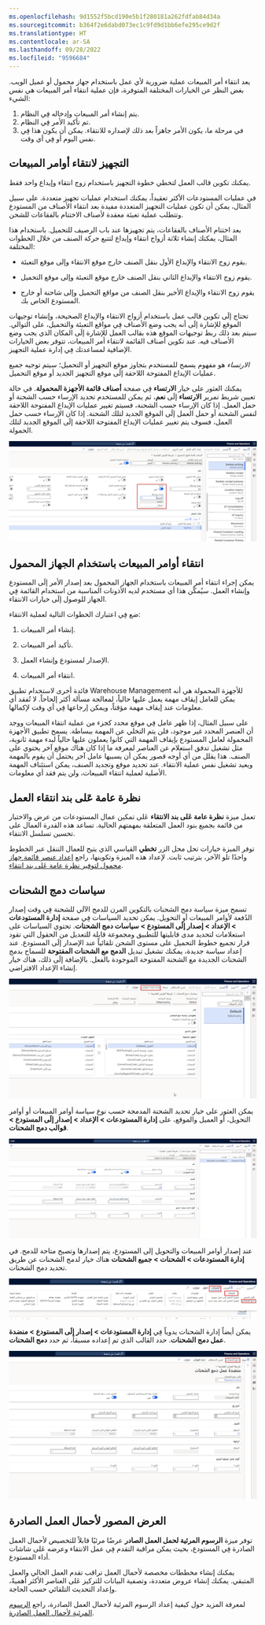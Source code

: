 ```yaml
---
ms.openlocfilehash: 9d1552f5bcd190e5b1f280181a262fdfab84d34a
ms.sourcegitcommit: b364f2e6dabd073ec1c9fd9d1bb6efe295ce9d2f
ms.translationtype: HT
ms.contentlocale: ar-SA
ms.lasthandoff: 09/28/2022
ms.locfileid: "9596684"
---
```

يعد انتقاء أمر المبيعات عملية ضرورية لأي عمل باستخدام جهاز محمول أو عميل الويب. بغض النظر عن الخيارات المختلفة المتوفرة، فإن عملية انتقاء أمر المبيعات هي نفس الشيء:

1. يتم إنشاء أمر المبيعات وإدخاله فِي النظام.
1. تم تأكيد الأمر فِي النظام.
1. في مرحلة ما، يكون الأمر جاهزاً بعد ذلك لإصداره للانتقاء. يمكن أن يكون هذا فِي نفس اليوم أو فِي أي وقت.


## <a name="staging-with-sales-order-picking"></a>التجهيز لانتقاء أوامر المبيعات

يمكنك تكوين قالب العمل لتخطي خطوة التجهيز باستخدام زوج انتقاء وإيداع واحد فقط.

في عمليات المستودعات الأكثر تعقيداً، يمكنك استخدام عمليات تجهيز متعددة. على سبيل المثال، يمكن أن تكون عمليات التجهيز المتعددة مفيدة بعد انتقاء الأصناف من المستودع وتتطلب عملية تعبئة معقدة لأصناف الاختتام بالفقاعات للشحن.

بعد اختتام الأصناف بالفقاعات، يتم تجهيزها عند باب الرصيف للتحميل. باستخدام هذا المثال، يمكنك إنشاء ثلاثة أزواج انتقاء وإيداع لتتبع حركة الصنف من خلال الخطوات المختلفة:

-   يقوم زوج الانتقاء والإيداع الأول بنقل الصنف خارج موقع الانتقاء وإلى موقع التعبئة.

-   يقوم زوج الانتقاء والإيداع الثاني بنقل الصنف خارج موقع التعبئة وإلى موقع التحميل.

-   يقوم زوج الانتقاء والإيداع الأخير بنقل الصنف من مواقع التحميل وإلى شاحنة أو خارج المستودع الخاص بك.

تحتاج إلَى تكوين قالب عمل باستخدام أزواج الانتقاء والإيداع الصحيحة، وإنشاء توجيهات الموقع للإشارة إلَى أنه يجب وضع الأصناف فِي مواقع التعبئة والتحميل، على التوالي. سيتم بعد ذلك ربط توجيهات الموقع هذه بقالب العمل للإشارة إلَى المكان الذي يجب وضع الأصناف فيه. عند تكوين أصناف القائمة لانتقاء أمر المبيعات، تتوفر بعض الخيارات الإضافية لمساعدتك فِي إدارة عملية التجهيز.

*الارتساء* هو مفهوم يسمح للمستخدم بتجاوز موقع التجهيز أو التحميل؛ سيتم توجيه جميع عمليات الإيداع المفتوحة اللاحقة إلَى موقع التجهيز الجديد أو موقع التحميل. 

يمكنك العثور على خيار **الارتساء** فِي صفحة **أصناف قائمة الأجهزة المحمولة‬**. في حالة تعيين شريط تمرير **الارتساء** إلَى **نعم**، ثم يمكن للمستخدم تحديد الإرساء حسب الشحنة أو حمل العمل.
إذا كان الإرساء حسب الشحنة، فسيتم تغيير عمليات الإيداع المفتوحة اللاحقة لنفس الشحنة أو حمل العمل إلَى الموقع الجديد لتلك الشحنة.
إذا كان الإرساء حسب حمل العمل، فسوف يتم تغيير عمليات الإيداع المفتوحة اللاحقة إلَى الموقع الجديد لتلك الحمولة.

[![لقطة شاشة لإعدادات إرساء التمويل والعمليات.](../media/anchoring-1.png)](../media/anchoring-1.png#lightbox)

## <a name="pick-sales-orders-with-the-mobile-device"></a>انتقاء أوامر المبيعات باستخدام الجهاز المحمول

يمكن إجراء انتقاء أمر المبيعات باستخدام الجهاز المحمول بعد إصدار الأمر إلَى المستودع وإنشاء العمل. سيُمكّن هذا أي مستخدم لديه الأذونات المناسبة من استخدام القائمة فِي الجهاز للوصول إلَى خيارات الانتقاء.

ضع فِي اعتبارك الخطوات التالية لعملية الانتقاء:

1.  إنشاء أمر المبيعات.

2.  تأكيد أمر المبيعات.

3.  الإصدار لمستودع وإنشاء العمل.

4.  انتقاء أمر المبيعات.

فائدة أخرى لاستخدام تطبيق Warehouse Management للأجهزة المحمولة هي أنه يمكن للعامل إيقاف مهمة يعمل عليها حالياً، لمعالجة مسألة أكثر إلحاحاً. لا تُفقد أي معلومات عند إيقاف مهمة مؤقتاً، ويمكن إرجاعها فِي أي وقت لإكمالها.

على سبيل المثال، إذا ظهر عامل فِي موقع محدد كجزء من عملية انتقاء المبيعات ووجد أن العنصر المحدد غير موجود، فلن يتم التخلي عن المهمة ببساطة. يسمح تطبيق الأجهزة المحمولة لعامل المستودع بإيقاف المهمة التي كانوا يعملون عليها حالياً لبدء مهمة ثانوية، مثل تشغيل تدفق استعلام عن العناصر لمعرفة ما إذا كان هناك موقع آخر يحتوي على الصنف. هذا يقلل من أي أوجه قصور يمكن أن يسببها عامل آخر يحتمل أن يقوم بالمهمة ويعيد تشغيل نفس عملية الانتقاء. عند تحديد موقع وتجديد الصنف، يمكن استئناف المهمة الأصلية لعملية انتقاء المبيعات، ولن يتم فقد أي معلومات. 

## <a name="work-pick-line-overview"></a>نظرة عامة عَلى بند انتقاء العمل
تعمل ميزة **نظرة عامة عَلى بند الانتقاء** عَلى تمكين عمال المستودعات من عرض والاختيار من قائمة بجميع بنود العمل المتعلقة بمهمتهم الحالية. تساعد هذه القدرة العمال على تحسين تسلسل الانتقاء. 

توفر الميزة خيارات تحل محل الزر **تخطي** القياسي الذي يتيح للعمال التنقل عبر الخطوط واحدًا تلو الآخر، بترتيب ثابت. لإعداد هذه الميزة وتكوينها، راجع [إعداد عنصر قائمة جهاز محمول لتوفير نظرة عامة عَلى بند انتقاء](/dynamics365/supply-chain/warehousing/pick-line-overview/?azure-portal=true).


## <a name="shipment-consolidation-policies"></a>سياسات دمج الشحنات

تسمح ميزة سياسة دمج الشحنات بالتكوين المرن للدمج الآلي للشحنة فِي وقت إصدار الدُفعة لأوامر المبيعات أو التحويل. يمكن تحديد السياسات فِي صفحة **إدارة المستودعات > الإعداد > إصدار إلَى المستودع > سياسات دمج الشحنات**. تحتوي السياسات على استعلامات لتحديد مدى قابليتها للتطبيق ومجموعة قابلة للتعديل من الحقول التي تقود قرار تجميع خطوط التحميل على مستوى الشحن تلقائياً عند الإصدار إلَى المستودع. عند إعداد سياسة جديدة، يمكنك تشغيل تبديل **الدمج مع الشحنات المفتوحة** للسماح بدمج الشحنات الجديدة مع الشحنة المفتوحة الموجودة بالفعل. بالإضافة إلَى ذلك، هناك خيار إنشاء الإعداد الافتراضي.

![لقطة شاشة لسياسات توحيد شحنات التمويل والعمليات.](../media/shipment-consolidation-policies-ssm.png)

يمكن العثور على خيار تحديد الشحنة المدمجة حسب نوع سياسة أوامر المبيعات أو أوامر التحويل، أو العميل والموقع، على **إدارة المستودعات > الإعداد > إصدار إلَى المستودع > قوالب دمج الشحنات**.


![لقطة شاشة لقالب توحيد شحنة التمويل والعمليات.](../media/shipment-consolidation-template-ss.png)

عند إصدار أوامر المبيعات والتحويل إلى المستودع، يتم إصدارها وتصبح متاحة للدمج. في **إدارة المستودعات > الشحنات > جميع الشحنات** هناك خيار لدمج الشحنات عن طريق تحديد دمج الشحنات.

![لقطة شاشة لصفحة كل شحنات التمويل والعمليات مع تمييز "توحيد الشحنات".](../media/shipment-consolidation-ss.png)

يمكن أيضاً إدارة الشحنات يدوياً فِي **إدارة المستودعات > إصدار إلَى المستودع > منضدة عمل دمج الشحنات‬**. حدد القالب الذي تم إعداده مسبقاً، ثم حدد **دمج الشحنات**.

![لقطة شاشة لمنضدة عمل توحيد شحنة التمويل والعمليات.](../media/shipment-consolidation-workbench-ssm.png)

## <a name="outbound-workload-visualization"></a>العرض المصور لأحمال العمل الصادرة

توفر ميزة **الرسوم المرئية لحمل العمل الصادر‬** عرضًا مرئيًا قابلاً للتخصيص لأحمال العمل الصادرة فِي المستودع، بحيث يمكن مراقبة التقدم فِي عمل الانتقاء وعرضه عَلى شاشات أداء المستودع.

يمكنك إنشاء مخططات مخصصة لأحمال العمل تراقب تقدم العمل الحالي والعمل المتبقي. يمكنك إنشاء عروض متعددة، وتصفية البيانات للتركيز عَلى العناصر الأكثر أهميةً، وإعداد التحديث التلقائي حسب الحاجة. 

لمعرفة المزيد حول كيفية إعداد الرسوم المرئية لأحمال العمل الصادرة، راجع [الرسوم المرئية لأحمال العمل الصادرة](/dynamics365/supply-chain/warehousing/outbound-workload-visualization/?azure-portal=true).

